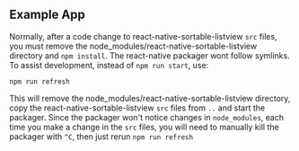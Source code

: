 ## Example App

Normally, after a code change to react-native-sortable-listview `src` files,
you must remove the node_modules/react-native-sortable-listview directory
and `npm install`.  The react-native packager wont follow symlinks.
To assist development, instead of `npm run start`, use:

```
npm run refresh
```

This will remove the node_modules/react-native-sortable-listview directory,
copy the react-native-sortable-listview `src` files from `..` and start the
packager. Since the packager won't notice changes in `node_modules`,
each time you make a change in the `src` files, you will need to
manually kill the packager with `^C`, then just rerun `npm run refresh`
